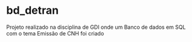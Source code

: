 # bd_detran
Projeto realizado na disciplina de GDI onde um Banco de dados em SQL com o tema Emissão de CNH foi criado 
